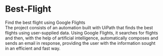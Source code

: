 # Best-Flight
Find the best flight using Google Flights <br />
The project consists of an automation built with UiPath that finds the best flights using user-supplied data. Using Google Flights, it searches for flights and then, with the help of artificial intelligence, automatically composes and sends an email in response, providing the user with the information sought in an efficient and fast way.
